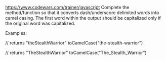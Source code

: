https://www.codewars.com/trainer/javascript
Complete the method/function so that it converts dash/underscore delimited words into camel casing. The first word within the output should be capitalized only if the original word was capitalized.

Examples:

// returns "theStealthWarrior"
toCamelCase("the-stealth-warrior")

// returns "TheStealthWarrior"
toCamelCase("The_Stealth_Warrior")
